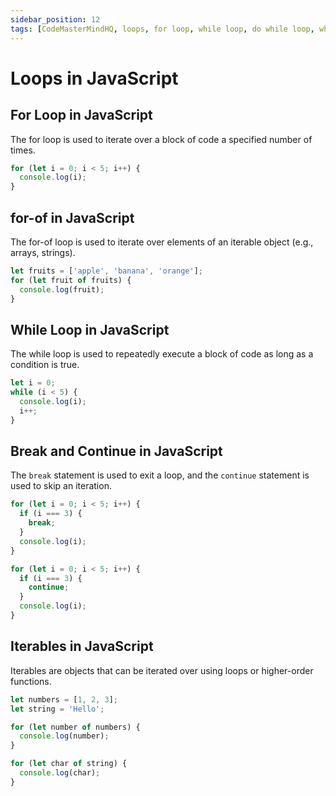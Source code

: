 ```yaml
---
sidebar_position: 12
tags: [CodeMasterMindHQ, loops, for loop, while loop, do while loop, while, do while]
---
```


# Loops in JavaScript

## For Loop in JavaScript

The for loop is used to iterate over a block of code a specified number of times.

```js
for (let i = 0; i < 5; i++) {
  console.log(i);
}
```

## for-of in JavaScript

The for-of loop is used to iterate over elements of an iterable object (e.g., arrays, strings).

```js
let fruits = ['apple', 'banana', 'orange'];
for (let fruit of fruits) {
  console.log(fruit);
}
```

## While Loop in JavaScript

The while loop is used to repeatedly execute a block of code as long as a condition is true.

```js
let i = 0;
while (i < 5) {
  console.log(i);
  i++;
}
```

## Break and Continue in JavaScript

The `break` statement is used to exit a loop, and the `continue` statement is used to skip an iteration.

```js
for (let i = 0; i < 5; i++) {
  if (i === 3) {
    break;
  }
  console.log(i);
}

for (let i = 0; i < 5; i++) {
  if (i === 3) {
    continue;
  }
  console.log(i);
}
```

## Iterables in JavaScript

Iterables are objects that can be iterated over using loops or higher-order functions.

```js
let numbers = [1, 2, 3];
let string = 'Hello';

for (let number of numbers) {
  console.log(number);
}

for (let char of string) {
  console.log(char);
}
```
